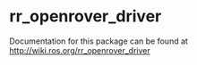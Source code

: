 # rr_openrover_driver
<!-- The URL for documentation needs to be changed once the repository is indexed -->
Documentation for this package can be found at http://wiki.ros.org/rr_openrover_driver
